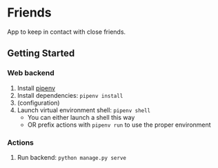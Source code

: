 # Friends
App to keep in contact with close friends.

## Getting Started

### Web backend
1. Install [pipenv](https://pipenv.pypa.io/en/latest/install/#installing-pipenv)
1. Install dependencies: `pipenv install`
1. (configuration)
1. Launch virtual environment shell: `pipenv shell`
    * You can either launch a shell this way
    * OR prefix actions with `pipenv run` to use the proper environment

### Actions
1. Run backend: `python manage.py serve`
